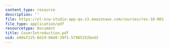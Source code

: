 ```yaml
---
content_type: resource
description: ''
file: https://ol-ocw-studio-app-qa.s3.amazonaws.com/courses/res-18-001-calculus-online-textbook-spring-2005/e80af2258d1988e039f157985332bed3_CoverIntroduction.pdf
file_type: application/pdf
resourcetype: Document
title: CoverIntroduction.pdf
uid: e80af225-8d19-88e0-39f1-57985332bed3
---
```

